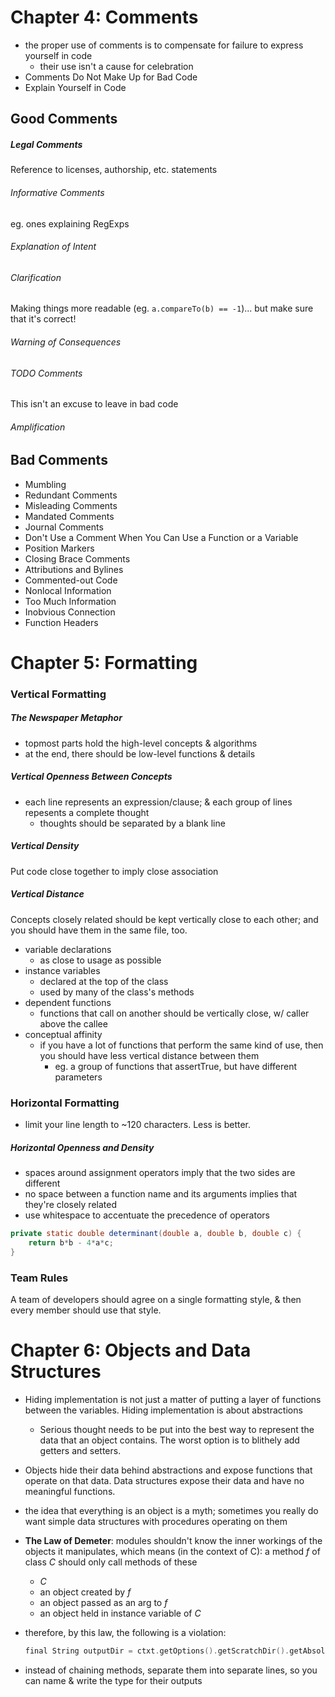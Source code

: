 # Chapter 4: Comments

* the proper use of comments is to compensate for failure to express yourself in code
    - their use isn't a cause for celebration
* Comments Do Not Make Up for Bad Code
* Explain Yourself in Code


## Good Comments

##### Legal Comments
Reference to licenses, authorship, etc. statements

###### Informative Comments
eg. ones explaining RegExps

###### Explanation of Intent

###### Clarification
Making things more readable (eg. `a.compareTo(b) == -1`)... but make sure that it's correct!

###### Warning of Consequences

###### TODO Comments
This isn't an excuse to leave in bad code

###### Amplification


## Bad Comments

* Mumbling
* Redundant Comments
* Misleading Comments
* Mandated Comments
* Journal Comments
* Don't Use a Comment When You Can Use a Function or a Variable
* Position Markers
* Closing Brace Comments
* Attributions and Bylines
* Commented-out Code
* Nonlocal Information
* Too Much Information
* Inobvious Connection
* Function Headers



# Chapter 5: Formatting


### Vertical Formatting

##### The Newspaper Metaphor

* topmost parts hold the high-level concepts & algorithms
* at the end, there should be low-level functions & details

##### Vertical Openness Between Concepts

* each line represents an expression/clause; & each group of lines repesents a complete thought
    - thoughts should be separated by a blank line

##### Vertical Density

Put code close together to imply close association

##### Vertical Distance

Concepts closely related should be kept vertically close to each other; and you should have them in the same file, too.

* variable declarations
    - as close to usage as possible
* instance variables
    - declared at the top of the class
    - used by many of the class's methods
* dependent functions
    - functions that call on another should be vertically close, w/ caller above the callee
* conceptual affinity
    - if you have a lot of functions that perform the same kind of use, then you should have less vertical distance between them
        + eg. a group of functions that assertTrue, but have different parameters


### Horizontal Formatting

* limit your line length to ~120 characters. Less is better.

##### Horizontal Openness and Density

* spaces around assignment operators imply that the two sides are different
* no space between a function name and its arguments implies that they're closely related
* use whitespace to accentuate the precedence of operators

```java
private static double determinant(double a, double b, double c) {
    return b*b - 4*a*c;
}
```


### Team Rules

A team of developers should agree on a single formatting style, & then every member should use that style.



# Chapter 6: Objects and Data Structures

* Hiding implementation is not just a matter of putting a layer of functions between the variables. Hiding implementation is about abstractions
  - Serious thought needs to be put into the best way to represent the data that an object contains. The worst option is to blithely add getters and setters.

* Objects hide their data behind abstractions and expose functions that operate on that data. Data structures expose their data and have no meaningful functions.

* the idea that everything is an object is a myth; sometimes you really do want simple data structures with procedures operating on them

* __The Law of Demeter__: modules shouldn't know the inner workings of the objects it manipulates, which means (in the context of C): a method _f_ of class _C_ should only call methods of these
  - _C_
  - an object created by _f_
  - an object passed as an arg to _f_
  - an object held in instance variable of _C_

* therefore, by this law, the following is a violation:
  ```c
  final String outputDir = ctxt.getOptions().getScratchDir().getAbsolutePath();
  ```

* instead of chaining methods, separate them into separate lines, so you can name & write the type for their outputs
